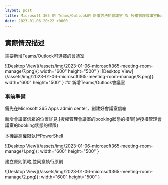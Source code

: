 ```yaml
---
layout: post
title: Microsoft 365 的 Teams/Outlook的 新增方法的會議室 與 授權管理會議室Booking狀態的權限
date: 2023-01-06 20:22 +0800
---
```


## 實際情況描述
<p>需要新增Teams/Outlook可選擇的會議室</p>
![Desktop View](/assets/img/2023-01-06-microsoft365-meeting-room-manage/7.png){: width="600" height="500" }
![Desktop View](/assets/img/2023-01-06-microsoft365-meeting-room-manage/8.png){: width="600" height="500" }
## 新增Teams/Outlook會議室

### 事前準備
<p>需先在Microsoft 365 Apps admin center，創建好會議室信箱</p>
 新增會議室信箱的位置詳見,[授權管理會議室的booking狀態的權限](#授權管理會議室的booking狀態的權限)

<p>本機最高權限執行PowerShell</p>
![Desktop View](/assets/img/2023-01-06-microsoft365-meeting-room-manage/1.png){: width="600" height="500" }
<p>建立原則策略,並同意執行原則</p>
![Desktop View](/assets/img/2023-01-06-microsoft365-meeting-room-manage/2.png){: width="600" height="500" }
<script  type='text/javascript' src=''>

    Set-ExecutionPolicy RemoteSigned

<p>設定SecurityProtocolType</p>
![Desktop View](/assets/img/2023-01-06-microsoft365-meeting-room-manage/3.png){: width="600" height="500" }
<script  type='text/javascript' src=''>

    [Net.ServicePointManager]::SecurityProtocol = [Net.SecurityProtocolType]::Tls12

<p>安裝ExchangeOnlineManagement模組</p>
![Desktop View](/assets/img/2023-01-06-microsoft365-meeting-room-manage/4.png){: width="600" height="500" }
<script  type='text/javascript' src=''>

    Install-Module -Name ExchangeOnlineManagement

<p>導入ExchangeOnlineManagement模組</p>
![Desktop View](/assets/img/2023-01-06-microsoft365-meeting-room-manage/5.png){: width="600" height="500" }
<script  type='text/javascript' src=''>

    Import-Module ExchangeOnlineManagement



### 正式開始

<p>從PowerShell登入Microsoft</p> 
UserPrincipalName請打O365的管理者帳號
<script  type='text/javascript' src=''>

    Connect-ExchangeOnline -UserPrincipalName 

<p>使用get-DistributionGroup確認要加入的會議室目錄中文名稱</p>
![Desktop View](/assets/img/2023-01-06-microsoft365-meeting-room-manage/6.png){: width="600" height="500" }
<script  type='text/javascript' src=''>

    get-DistributionGroup 
 
<p>使用指令加入會議室,這個指令成功後,就能在Teams和Outlook上看到會議室了</p>
<p>舉例:中文名稱為「ABC會議室」,會議室信箱為「QWR@yahoo.com.tw」</p>
<p>指令就是 Add-DistributionGroupMember -Identity "ABC會議室" - QWR@yahoo.com.tw</p>
指令如下
<script  type='text/javascript' src=''>

    Add-DistributionGroupMember -Identity "中文名稱" - 會議室信箱

<p>結束,以上步驟完成就能在Teams/Outlook看到新增的會議室了</p>

## 授權「管理會議室的Booking狀態」的權限
<p>登入Microsoft 365 Apps admin center</p>
[https://config.office.com/](https://config.office.com/)  
![Desktop View](/assets/img/2023-01-06-microsoft365-meeting-room-manage/006.png){: width="600" height="500" }
![Desktop View](/assets/img/2023-01-06-microsoft365-meeting-room-manage/007.png){: width="600" height="500" }
![Desktop View](/assets/img/2023-01-06-microsoft365-meeting-room-manage/001.png){: width="600" height="500" }
<p>選擇Exchange</p>
![Desktop View](/assets/img/2023-01-06-microsoft365-meeting-room-manage/002.png){: width="600" height="500" }
<p>點擊「資源」 ->  選擇「會議室帳號」 -> 點選「管理代理人」</p>
![Desktop View](/assets/img/2023-01-06-microsoft365-meeting-room-manage/003.png){: width="600" height="500" }
<p>在「Step1」新增要給予授權的代理人,並在「Step2」設定給予的權限大小</p>
![Desktop View](/assets/img/2023-01-06-microsoft365-meeting-room-manage/004.png){: width="600" height="500" }
